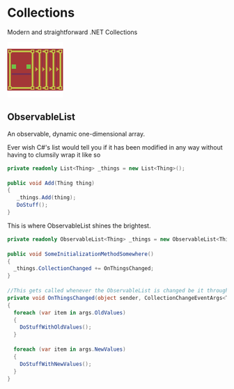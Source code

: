 # Collections
Modern and straightforward .NET Collections

![ObservableList](https://github.com/Moreault/Collections/blob/master/ObservableList.png)
## ObservableList
An observable, dynamic one-dimensional array.

Ever wish C#'s list would tell you if it has been modified in any way without having to clumsily wrap it like so

```c#
private readonly List<Thing> _things = new List<Thing>();

public void Add(Thing thing)
{
   _things.Add(thing);
   DoStuff();
}
```

This is where ObservableList shines the brightest. 

```c#
private readonly ObservableList<Thing> _things = new ObservableList<Thing>();

public void SomeInitializationMethodSomewhere()
{
  _things.CollectionChanged += OnThingsChanged;
}

//This gets called whenever the ObservableList is changed be it through Add, Insert, Remove, RemoveAt, Clear, etc...
private void OnThingsChanged(object sender, CollectionChangeEventArgs<Thing> args)
{
  foreach (var item in args.OldValues)
  {
    DoStuffWithOldValues();
  }
  
  foreach (var item in args.NewValues)
  {
    DoStuffWithNewValues();
  }
}
```
